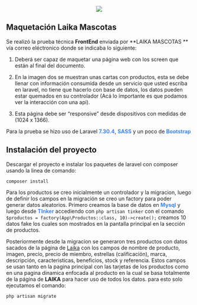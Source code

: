 <p align="center">
  <img src="https://laika.com.co/assets/LAIKA.png" />
</p>

## Maquetación Laika Mascotas

Se realizó la prueba técnica **FrontEnd** enviada por **LAIKA MASCOTAS ** vía correo eléctronico donde se indicaba lo siguiente:

1. Deberá ser capaz de maquetar una página web con los screen que están al final del documento.

2. En la imagen dos se muestran unas cartas con productos, esta se debe llenar con información consumida desde un servicio que usted escriba en laravel, no tiene que hacerlo con base de datos, los datos pueden estar quemados en su controlador (Acá lo importante es que podamos ver la interacción con una api).

3. Esta página debe ser “responsive” desde dispositivos con medidas de (1024 x 1366).

Para la prueba se hizo uso de Laravel  <span style="color:#3e82f7;">**7.30.4**</span>, <span style="color:#3e82f7">**SASS**</span> y un poco de <span style="color:#3e82f7"> **Bootstrap**</span>

## Instalación del proyecto

Descargar el proyecto e instalar los paquetes de laravel con composer usando la linea de comando:

`composer install`

Para los productos se creo inicialmente un controlador y la migracion, luego de definir los campos en la migración se creo un factory para poder generar datos aleatorios. Primero creamos la base de datos en <span style="color:#3e82f7">**Mysql**</span> y luego desde <span style="color:#3e82f7">**TInker**</span> accediendo con `php artisan tinker` con el comando `$productos = factory(App\Productos::class, 10)->create();` creamos 10 datos fake los cuales son mostrados en la pantalla principal en la sección de productos.

Posteriormente desde la migracion se generaron tres productos con datos sacados de la página de [Laika](http:/https://laika.com.co/city/bog/cat/ "Laika") con los campos de nombre de producto, imagen, precio, precio de miembro, estrellas (calificación), marca, descripción, caracteristicas, beneficios, stock y referencia. Estos campos se usan tanto en la pagina principal con las tarjetas de los productos como en una pagina dinamica enfocada al producto en la cual se basa totalmente de la página de **LAIKA** para hacer uso de todos los datos. para esto solo ejecutamos el comando: 

`php artisan migrate	`

